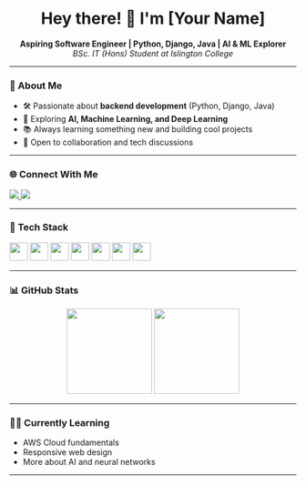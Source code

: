<h1 align="center">Hey there! 👋 I'm [Your Name]</h1>

<p align="center">
  <b>Aspiring Software Engineer | Python, Django, Java | AI & ML Explorer</b><br>
  <i>BSc. IT (Hons) Student at Islington College</i>
</p>

---

### 🚀 About Me

- 🛠️ Passionate about **backend development** (Python, Django, Java)
- 🤖 Exploring **AI, Machine Learning, and Deep Learning**
- 📚 Always learning something new and building cool projects
- 💬 Open to collaboration and tech discussions

---

### 🌐 Connect With Me

<p>
  <a href="https://linkedin.com/in/[your-linkedin-username]" target="_blank">
    <img src="https://img.shields.io/badge/LinkedIn-0A66C2?style=flat&logo=linkedin&logoColor=white"/>
  </a>
  <a href="mailto:[your-email@email.com]">
    <img src="https://img.shields.io/badge/Email-D14836?style=flat&logo=gmail&logoColor=white"/>
  </a>
</p>

---

### 🧰 Tech Stack

<p>
  <img src="https://cdn.jsdelivr.net/gh/devicons/devicon/icons/python/python-original.svg" height="32" />
  <img src="https://cdn.jsdelivr.net/gh/devicons/devicon/icons/django/django-plain.svg" height="32" />
  <img src="https://cdn.jsdelivr.net/gh/devicons/devicon/icons/java/java-original.svg" height="32" />
  <img src="https://cdn.jsdelivr.net/gh/devicons/devicon/icons/mysql/mysql-original.svg" height="32" />
  <img src="https://cdn.jsdelivr.net/gh/devicons/devicon/icons/html5/html5-original.svg" height="32" />
  <img src="https://cdn.jsdelivr.net/gh/devicons/devicon/icons/css3/css3-original.svg" height="32" />
  <img src="https://cdn.jsdelivr.net/gh/devicons/devicon/icons/javascript/javascript-original.svg" height="32" />
</p>

---

### 📊 GitHub Stats

<p align="center">
  <img src="https://github-readme-stats.vercel.app/api?username=[your-github-username]&show_icons=true&theme=radical" height="150"/>
  <img src="https://github-readme-stats.vercel.app/api/top-langs/?username=[your-github-username]&layout=compact&theme=radical" height="150"/>
</p>

---



### 🧑‍💻 Currently Learning

- AWS Cloud fundamentals
- Responsive web design
- More about AI and neural networks

---
